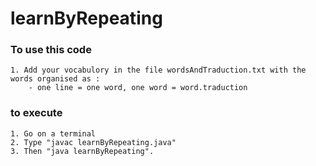# learnByRepeating
### To use this code
    1. Add your vocabulory in the file wordsAndTraduction.txt with the words organised as :
        - one line = one word, one word = word.traduction

### to execute
    1. Go on a terminal
    2. Type "javac learnByRepeating.java"
    3. Then "java learnByRepeating".
